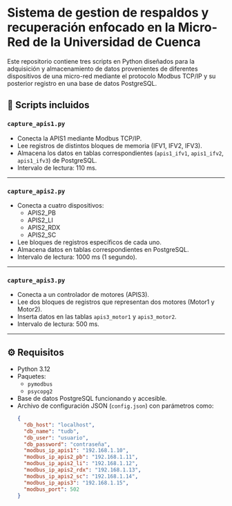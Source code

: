 # Sistema de gestion de respaldos y recuperación enfocado en la Micro-Red de la Universidad de Cuenca

Este repositorio contiene tres scripts en Python diseñados para la adquisición y almacenamiento de datos provenientes de diferentes dispositivos de una micro-red mediante el protocolo Modbus TCP/IP y su posterior registro en una base de datos PostgreSQL.

## 📂 **Scripts incluidos**

### `capture_apis1.py`
- Conecta la APIS1 mediante Modbus TCP/IP.
- Lee registros de distintos bloques de memoria (IFV1, IFV2, IFV3).
- Almacena los datos en tablas correspondientes (`apis1_ifv1`, `apis1_ifv2`, `apis1_ifv3`) de PostgreSQL.
- Intervalo de lectura: 110 ms.

---

### `capture_apis2.py`
- Conecta a cuatro dispositivos:
  - APIS2_PB
  - APIS2_LI
  - APIS2_RDX
  - APIS2_SC
- Lee bloques de registros específicos de cada uno.
- Almacena datos en tablas correspondientes en PostgreSQL.
- Intervalo de lectura: 1000 ms (1 segundo).

---

### `capture_apis3.py`
- Conecta a un controlador de motores (APIS3).
- Lee dos bloques de registros que representan dos motores (Motor1 y Motor2).
- Inserta datos en las tablas `apis3_motor1` y `apis3_motor2`.
- Intervalo de lectura: 500 ms.

---

## ⚙️ **Requisitos**

- Python 3.12
- Paquetes:
  - `pymodbus`
  - `psycopg2`
- Base de datos PostgreSQL funcionando y accesible.
- Archivo de configuración JSON (`config.json`) con parámetros como:
  ```json
  {
    "db_host": "localhost",
    "db_name": "tudb",
    "db_user": "usuario",
    "db_password": "contraseña",
    "modbus_ip_apis1": "192.168.1.10",
    "modbus_ip_apis2_pb": "192.168.1.11",
    "modbus_ip_apis2_li": "192.168.1.12",
    "modbus_ip_apis2_rdx": "192.168.1.13",
    "modbus_ip_apis2_sc": "192.168.1.14",
    "modbus_ip_apis3": "192.168.1.15",
    "modbus_port": 502
  }
